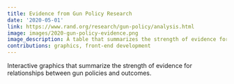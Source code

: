 ```yaml
---
title: Evidence from Gun Policy Research
date: '2020-05-01'
link: https://www.rand.org/research/gun-policy/analysis.html
image: images/2020-gun-policy-evidence.png
image_description: A table that summarizes the strength of evidence for how gun policies affect outcomes.
contributions: graphics, front-end development
---
```


Interactive graphics that summarize the strength of evidence for relationships between gun policies and outcomes.